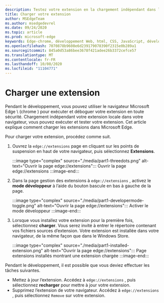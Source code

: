```yaml
---
description: Testez votre extension en la chargement indépendant dans le navigateur
title: Charger votre extension
author: MSEdgeTeam
ms.author: msedgedevrel
ms.date: 09/24/2020
ms.topic: article
ms.prod: microsoft-edge
keywords: Edge-chrome, développement Web, html, CSS, JavaScript, développeur, extensions
ms.openlocfilehash: 7070878b9608e6d239179078390f2315e0b289a1
ms.sourcegitcommit: 845a0d53a86bee3678f421adee26b3372cefce57
ms.translationtype: MT
ms.contentlocale: fr-FR
ms.lasthandoff: 10/08/2020
ms.locfileid: "11104771"
---
```

# Charger une extension

Pendant le développement, vous pouvez utiliser le navigateur Microsoft Edge \ (chrome \) pour exécuter et déboguer votre extension en toute sécurité. Chargement indépendant votre extension locale dans votre navigateur, vous pouvez exécuter et tester votre extension. Cet article explique comment charger les extensions dans Microsoft Edge.

Pour charger votre extension, procédez comme suit.

1.  Ouvrez la `edge://extensions` page en cliquant sur les points de suspension en haut de votre navigateur, puis sélectionnez **Extensions**.

       :::image type="complex" source="./media/part1-threedots.png" alt-text="Ouvrir la page edge://extensions":::
          Ouvrir la page edge://extensions :::image-end:::

1.  Dans la page gestion des extensions à `edge://extensions` , activez le **mode développeur** à l’aide du bouton bascule en bas à gauche de la page.

       :::image type="complex" source="./media/part1-developermode-toggle.png" alt-text="Ouvrir la page edge://extensions":::
          Activer le mode développeur :::image-end:::

1.  Lorsque vous installez votre extension pour la première fois, sélectionnez **charger**.  Vous serez invité à entrer le répertoire contenant vos fichiers sources d’extension.  Votre extension est installée dans votre navigateur, de la même façon que dans le Windows Store.  

       :::image type="complex" source="./media/part1-installed-extension.png" alt-text="Ouvrir la page edge://extensions":::
          Page extensions installés montrant une extension chargée :::image-end:::

Pendant le développement, il est possible que vous deviez effectuer les tâches suivantes.
* Mettez à jour l’extension. Accédez à `edge://extensions` , puis sélectionnez **recharger** pour mettre à jour votre extension.  
* Supprimez l’extension de votre navigateur. Accédez à `edge://extensions` , puis sélectionnez `Remove` sur votre extension.